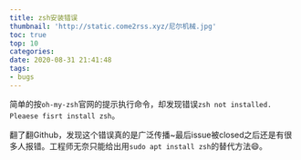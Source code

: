 ```yaml
---
title: zsh安装错误
thumbnail: 'http://static.come2rss.xyz/尼尔机械.jpg'
toc: true
top: 10
categories:
date: 2020-08-31 21:41:48
tags:
- bugs
---
```




简单的按`oh-my-zsh`官网的提示执行命令，却发现错误`zsh not installed. Pleaese fisrt install zsh`。

<!-- more -->

翻了翻Github，发现这个错误真的是广泛传播~最后issue被closed之后还是有很多人报错。工程师无奈只能给出用`sudo apt install zsh`的替代方法:smile:。